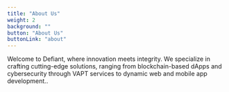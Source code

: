 ```yaml
---
title: "About Us"
weight: 2
background: ""
button: "About Us"
buttonLink: "about"
---
```


Welcome to Defiant, where innovation meets integrity. We specialize in crafting cutting-edge solutions, ranging from blockchain-based dApps and cybersecurity through VAPT services to dynamic web and mobile app development..
